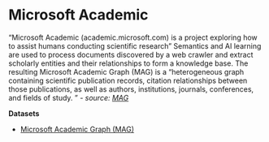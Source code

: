 # Microsoft Academic

“Microsoft Academic (academic.microsoft.com) is a project exploring how to assist humans 
conducting scientific research” 
Semantics and AI learning are used to process documents discovered by a web crawler and 
extract scholarly entities and their relationships to form a knowledge base. The resulting 
Microsoft Academic Graph (MAG) is a “heterogeneous graph containing scientific publication 
records, citation relationships between those publications, as well as authors, institutions, 
journals, conferences, and fields of study.
”    _- source: [MAG](https://academic.microsoft.com/home)_

**Datasets**
- [Microsoft Academic Graph (MAG)](dataset_mag.md)
